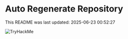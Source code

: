# Auto Regenerate Repository

This README was last updated: 2025-06-23 00:52:27

 ![TryHackMe](https://tryhackme.com/badge/533634)